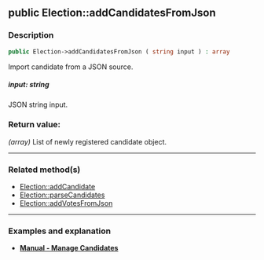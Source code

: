 ## public Election::addCandidatesFromJson

### Description    

```php
public Election->addCandidatesFromJson ( string input ) : array
```

Import candidate from a JSON source.
    

##### **input:** *string*   
JSON string input.    


### Return value:   

*(array)* List of newly registered candidate object.


---------------------------------------

### Related method(s)      

* [Election::addCandidate](../Election%20Class/public%20Election--addCandidate.md)    
* [Election::parseCandidates](../Election%20Class/public%20Election--parseCandidates.md)    
* [Election::addVotesFromJson](../Election%20Class/public%20Election--addVotesFromJson.md)    

---------------------------------------

### Examples and explanation

* **[Manual - Manage Candidates](https://github.com/julien-boudry/Condorcet/wiki/II-%23-A.-Create-an-Election-%23-2.-Create-Candidates)**    
